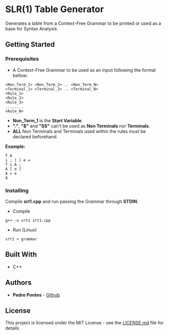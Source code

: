 # SLR(1) Table Generator

Generates a table from a Context-Free Grammar to be printed or used as a base for Syntax Analysis.

## Getting Started

### Prerequisites

- A Context-Free Grammar to be used as an input following the format bellow:

```
<Non_Term_1> <Non_Term_2> .. <Non_Term_N>
<Terminal_1> <Terminal_2> .. <Terminal_N>
<Rule_1>
<Rule_2>
<Rule_3>
........
<Rule_N>
```
* **Non_Term_1** is the **Start Variable**.
* **"."**, **"$"** and **"SS"** can't be used as **Non Terminals** nor **Terminals**. 
* **ALL** Non Terminals and Terminals used within the rules must be declared beforehand.

**Example:**

```
T A
i ; [ ] e =
T i A ;
A [ e ]
A = e
A 
```

### Installing

Compile **srt1.cpp** and run passing the Grammar through **STDIN**.

- Compile
```
g++ -o srt1 srt1.cpp
```

- Run (Linux)
```
srt1 < grammar
```

## Built With

* C++

## Authors

* **Pedro Pontes** - [Github](https://github.com/pedroccrp)

## License

This project is licensed under the MIT License - see the [LICENSE.md](LICENSE.md) file for details
